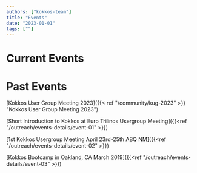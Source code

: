 ```yaml
---
authors: ["kokkos-team"]
title: "Events"
date: "2023-01-01"
tags: [""]
---
```


# Current Events

# Past Events

[Kokkos User Group Meeting 2023]({{< ref "/community/kug-2023" >}} "Kokkos User Group Meeting 2023")

[Short Introduction to Kokkos at Euro Trilinos Usergroup Meeting]({{<ref "/outreach/events-details/event-01" >}})

[1st Kokkos Usergroup Meeting April 23rd-25th ABQ NM]({{<ref "/outreach/events-details/event-02" >}})

[Kokkos Bootcamp in Oakland, CA March 2019]({{<ref "/outreach/events-details/event-03" >}})
